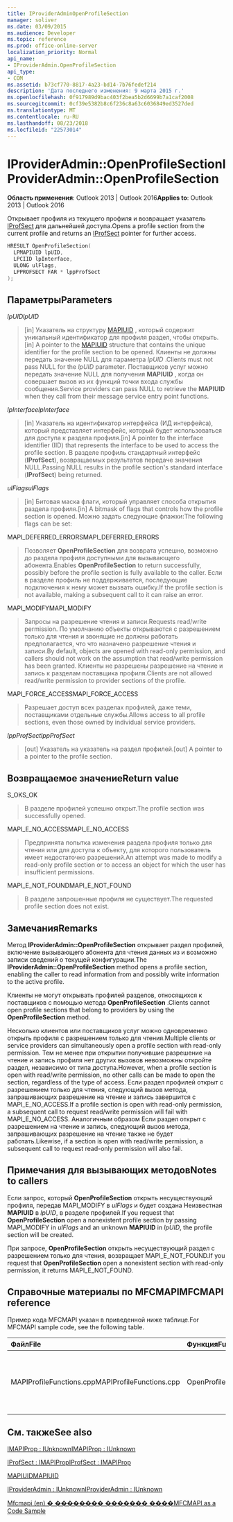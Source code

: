 ```yaml
---
title: IProviderAdminOpenProfileSection
manager: soliver
ms.date: 03/09/2015
ms.audience: Developer
ms.topic: reference
ms.prod: office-online-server
localization_priority: Normal
api_name:
- IProviderAdmin.OpenProfileSection
api_type:
- COM
ms.assetid: b73cf770-8817-4a23-bd14-7b76fedef214
description: 'Дата последнего изменения: 9 марта 2015 г.'
ms.openlocfilehash: 0f917989d9bac403f2bea5b2d6699b7a1caf2008
ms.sourcegitcommit: 0cf39e5382b8c6f236c8a63c6036849ed3527ded
ms.translationtype: MT
ms.contentlocale: ru-RU
ms.lasthandoff: 08/23/2018
ms.locfileid: "22573014"
---
```

# <a name="iprovideradminopenprofilesection"></a><span data-ttu-id="47b7b-103">IProviderAdmin::OpenProfileSection</span><span class="sxs-lookup"><span data-stu-id="47b7b-103">IProviderAdmin::OpenProfileSection</span></span>

  
  
<span data-ttu-id="47b7b-104">**Область применения**: Outlook 2013 | Outlook 2016</span><span class="sxs-lookup"><span data-stu-id="47b7b-104">**Applies to**: Outlook 2013 | Outlook 2016</span></span> 
  
<span data-ttu-id="47b7b-105">Открывает профиля из текущего профиля и возвращает указатель [IProfSect](iprofsectimapiprop.md) для дальнейшей доступа.</span><span class="sxs-lookup"><span data-stu-id="47b7b-105">Opens a profile section from the current profile and returns an [IProfSect](iprofsectimapiprop.md) pointer for further access.</span></span> 
  
```cpp
HRESULT OpenProfileSection(
  LPMAPIUID lpUID,
  LPCIID lpInterface,
  ULONG ulFlags,
  LPPROFSECT FAR * lppProfSect
);
```

## <a name="parameters"></a><span data-ttu-id="47b7b-106">Параметры</span><span class="sxs-lookup"><span data-stu-id="47b7b-106">Parameters</span></span>

 <span data-ttu-id="47b7b-107">_lpUID_</span><span class="sxs-lookup"><span data-stu-id="47b7b-107">_lpUID_</span></span>
  
> <span data-ttu-id="47b7b-108">[in] Указатель на структуру [MAPIUID](mapiuid.md) , который содержит уникальный идентификатор для профиля раздел, чтобы открыть.</span><span class="sxs-lookup"><span data-stu-id="47b7b-108">[in] A pointer to the [MAPIUID](mapiuid.md) structure that contains the unique identifier for the profile section to be opened.</span></span> <span data-ttu-id="47b7b-109">Клиенты не должны передать значение NULL для параметра _lpUID_ .</span><span class="sxs-lookup"><span data-stu-id="47b7b-109">Clients must not pass NULL for the  _lpUID_ parameter.</span></span> <span data-ttu-id="47b7b-110">Поставщиков услуг можно передать значение NULL для получения **MAPIUID** , когда он совершает вызов из их функций точки входа службы сообщения.</span><span class="sxs-lookup"><span data-stu-id="47b7b-110">Service providers can pass NULL to retrieve the **MAPIUID** when they call from their message service entry point functions.</span></span> 
    
 <span data-ttu-id="47b7b-111">_lpInterface_</span><span class="sxs-lookup"><span data-stu-id="47b7b-111">_lpInterface_</span></span>
  
> <span data-ttu-id="47b7b-112">[in] Указатель на идентификатор интерфейса (ИД интерфейса), который представляет интерфейс, который будет использоваться для доступа к раздела профиля.</span><span class="sxs-lookup"><span data-stu-id="47b7b-112">[in] A pointer to the interface identifier (IID) that represents the interface to be used to access the profile section.</span></span> <span data-ttu-id="47b7b-113">В разделе профиль стандартный интерфейс (**IProfSect**), возвращаемых результатов передаче значения NULL.</span><span class="sxs-lookup"><span data-stu-id="47b7b-113">Passing NULL results in the profile section's standard interface (**IProfSect**) being returned.</span></span> 
    
 <span data-ttu-id="47b7b-114">_ulFlags_</span><span class="sxs-lookup"><span data-stu-id="47b7b-114">_ulFlags_</span></span>
  
> <span data-ttu-id="47b7b-115">[in] Битовая маска флаги, который управляет способа открытия раздела профиля.</span><span class="sxs-lookup"><span data-stu-id="47b7b-115">[in] A bitmask of flags that controls how the profile section is opened.</span></span> <span data-ttu-id="47b7b-116">Можно задать следующие флажки:</span><span class="sxs-lookup"><span data-stu-id="47b7b-116">The following flags can be set:</span></span>
    
<span data-ttu-id="47b7b-117">MAPI_DEFERRED_ERRORS</span><span class="sxs-lookup"><span data-stu-id="47b7b-117">MAPI_DEFERRED_ERRORS</span></span> 
  
> <span data-ttu-id="47b7b-118">Позволяет **OpenProfileSection** для возврата успешно, возможно до раздела профиля доступными для вызывающего абонента.</span><span class="sxs-lookup"><span data-stu-id="47b7b-118">Enables **OpenProfileSection** to return successfully, possibly before the profile section is fully available to the caller.</span></span> <span data-ttu-id="47b7b-119">Если в разделе профиль не поддерживается, последующие подключения к нему может вызвать ошибку.</span><span class="sxs-lookup"><span data-stu-id="47b7b-119">If the profile section is not available, making a subsequent call to it can raise an error.</span></span> 
    
<span data-ttu-id="47b7b-120">MAPI_MODIFY</span><span class="sxs-lookup"><span data-stu-id="47b7b-120">MAPI_MODIFY</span></span> 
  
> <span data-ttu-id="47b7b-121">Запросы на разрешение чтения и записи.</span><span class="sxs-lookup"><span data-stu-id="47b7b-121">Requests read/write permission.</span></span> <span data-ttu-id="47b7b-122">По умолчанию объекты открываются с разрешением только для чтения и звонящие не должны работать предполагается, что что назначено разрешение чтения и записи.</span><span class="sxs-lookup"><span data-stu-id="47b7b-122">By default, objects are opened with read-only permission, and callers should not work on the assumption that read/write permission has been granted.</span></span> <span data-ttu-id="47b7b-123">Клиенты не разрешены разрешение на чтение и запись к разделам поставщика профиля.</span><span class="sxs-lookup"><span data-stu-id="47b7b-123">Clients are not allowed read/write permission to provider sections of the profile.</span></span>
    
<span data-ttu-id="47b7b-124">MAPI_FORCE_ACCESS</span><span class="sxs-lookup"><span data-stu-id="47b7b-124">MAPI_FORCE_ACCESS</span></span>
  
> <span data-ttu-id="47b7b-125">Разрешает доступ всех разделах профилей, даже теми, поставщиками отдельные службы.</span><span class="sxs-lookup"><span data-stu-id="47b7b-125">Allows access to all profile sections, even those owned by individual service providers.</span></span>
    
 <span data-ttu-id="47b7b-126">_lppProfSect_</span><span class="sxs-lookup"><span data-stu-id="47b7b-126">_lppProfSect_</span></span>
  
> <span data-ttu-id="47b7b-127">[out] Указатель на указатель на раздел профилей.</span><span class="sxs-lookup"><span data-stu-id="47b7b-127">[out] A pointer to a pointer to the profile section.</span></span>
    
## <a name="return-value"></a><span data-ttu-id="47b7b-128">Возвращаемое значение</span><span class="sxs-lookup"><span data-stu-id="47b7b-128">Return value</span></span>

<span data-ttu-id="47b7b-129">S_OK</span><span class="sxs-lookup"><span data-stu-id="47b7b-129">S_OK</span></span> 
  
> <span data-ttu-id="47b7b-130">В разделе профилей успешно открыт.</span><span class="sxs-lookup"><span data-stu-id="47b7b-130">The profile section was successfully opened.</span></span>
    
<span data-ttu-id="47b7b-131">MAPI_E_NO_ACCESS</span><span class="sxs-lookup"><span data-stu-id="47b7b-131">MAPI_E_NO_ACCESS</span></span> 
  
> <span data-ttu-id="47b7b-132">Предпринята попытка изменения раздела профиля только для чтения или для доступа к объекту, для которого пользователь имеет недостаточно разрешений.</span><span class="sxs-lookup"><span data-stu-id="47b7b-132">An attempt was made to modify a read-only profile section or to access an object for which the user has insufficient permissions.</span></span>
    
<span data-ttu-id="47b7b-133">MAPI_E_NOT_FOUND</span><span class="sxs-lookup"><span data-stu-id="47b7b-133">MAPI_E_NOT_FOUND</span></span> 
  
> <span data-ttu-id="47b7b-134">В разделе запрошенные профиля не существует.</span><span class="sxs-lookup"><span data-stu-id="47b7b-134">The requested profile section does not exist.</span></span>
    
## <a name="remarks"></a><span data-ttu-id="47b7b-135">Замечания</span><span class="sxs-lookup"><span data-stu-id="47b7b-135">Remarks</span></span>

<span data-ttu-id="47b7b-136">Метод **IProviderAdmin::OpenProfileSection** открывает раздел профилей, включение вызывающего абонента для чтения данных из и возможно записи сведений о текущей конфигурации.</span><span class="sxs-lookup"><span data-stu-id="47b7b-136">The **IProviderAdmin::OpenProfileSection** method opens a profile section, enabling the caller to read information from and possibly write information to the active profile.</span></span> 
  
<span data-ttu-id="47b7b-137">Клиенты не могут открывать профилей разделов, относящихся к поставщиков с помощью метода **OpenProfileSection** .</span><span class="sxs-lookup"><span data-stu-id="47b7b-137">Clients cannot open profile sections that belong to providers by using the **OpenProfileSection** method.</span></span> 
  
<span data-ttu-id="47b7b-138">Несколько клиентов или поставщиков услуг можно одновременно открыть профиля с разрешением только для чтения.</span><span class="sxs-lookup"><span data-stu-id="47b7b-138">Multiple clients or service providers can simultaneously open a profile section with read-only permission.</span></span> <span data-ttu-id="47b7b-139">Тем не менее при открытии получившие разрешение на чтение и запись профиля нет других вызовов невозможны откройте раздел, независимо от типа доступа.</span><span class="sxs-lookup"><span data-stu-id="47b7b-139">However, when a profile section is open with read/write permission, no other calls can be made to open the section, regardless of the type of access.</span></span> <span data-ttu-id="47b7b-140">Если раздел профилей открыт с разрешением только для чтения, следующий вызов метода, запрашивающих разрешение на чтение и запись завершится с MAPI_E_NO_ACCESS.</span><span class="sxs-lookup"><span data-stu-id="47b7b-140">If a profile section is open with read-only permission, a subsequent call to request read/write permission will fail with MAPI_E_NO_ACCESS.</span></span> <span data-ttu-id="47b7b-141">Аналогичным образом Если раздел открыт с разрешением на чтение и запись, следующий вызов метода, запрашивающих разрешение на чтение также не будет работать.</span><span class="sxs-lookup"><span data-stu-id="47b7b-141">Likewise, if a section is open with read/write permission, a subsequent call to request read-only permission will also fail.</span></span> 
  
## <a name="notes-to-callers"></a><span data-ttu-id="47b7b-142">Примечания для вызывающих методов</span><span class="sxs-lookup"><span data-stu-id="47b7b-142">Notes to callers</span></span>

<span data-ttu-id="47b7b-143">Если запрос, который **OpenProfileSection** открыть несуществующий профиля, передав MAPI_MODIFY в _ulFlags_ и будет создана Неизвестная **MAPIUID** в _lpUID_, в разделе профилей.</span><span class="sxs-lookup"><span data-stu-id="47b7b-143">If you request that **OpenProfileSection** open a nonexistent profile section by passing MAPI_MODIFY in  _ulFlags_ and an unknown **MAPIUID** in  _lpUID_, the profile section will be created.</span></span> 
  
<span data-ttu-id="47b7b-144">При запросе, **OpenProfileSection** открыть несуществующий раздел с разрешением только для чтения, возвращает MAPI_E_NOT_FOUND.</span><span class="sxs-lookup"><span data-stu-id="47b7b-144">If you request that **OpenProfileSection** open a nonexistent section with read-only permission, it returns MAPI_E_NOT_FOUND.</span></span> 
  
## <a name="mfcmapi-reference"></a><span data-ttu-id="47b7b-145">Справочные материалы по MFCMAPI</span><span class="sxs-lookup"><span data-stu-id="47b7b-145">MFCMAPI reference</span></span>

<span data-ttu-id="47b7b-146">Пример кода MFCMAPI указан в приведенной ниже таблице.</span><span class="sxs-lookup"><span data-stu-id="47b7b-146">For MFCMAPI sample code, see the following table.</span></span>
  
|<span data-ttu-id="47b7b-147">**Файл**</span><span class="sxs-lookup"><span data-stu-id="47b7b-147">**File**</span></span>|<span data-ttu-id="47b7b-148">**Функция**</span><span class="sxs-lookup"><span data-stu-id="47b7b-148">**Function**</span></span>|<span data-ttu-id="47b7b-149">**Примечание**</span><span class="sxs-lookup"><span data-stu-id="47b7b-149">**Comment**</span></span>|
|:-----|:-----|:-----|
|<span data-ttu-id="47b7b-150">MAPIProfileFunctions.cpp</span><span class="sxs-lookup"><span data-stu-id="47b7b-150">MAPIProfileFunctions.cpp</span></span>  <br/> |<span data-ttu-id="47b7b-151">OpenProfileSection</span><span class="sxs-lookup"><span data-stu-id="47b7b-151">OpenProfileSection</span></span>  <br/> |<span data-ttu-id="47b7b-152">Mfcmapi (en) использует метод **IProviderAdmin::OpenProfileSection** для открытия профиля из текущего профиля.</span><span class="sxs-lookup"><span data-stu-id="47b7b-152">MFCMAPI uses the **IProviderAdmin::OpenProfileSection** method to open a profile section from the current profile.</span></span>  <br/> |
   
## <a name="see-also"></a><span data-ttu-id="47b7b-153">См. также</span><span class="sxs-lookup"><span data-stu-id="47b7b-153">See also</span></span>



[<span data-ttu-id="47b7b-154">IMAPIProp : IUnknown</span><span class="sxs-lookup"><span data-stu-id="47b7b-154">IMAPIProp : IUnknown</span></span>](imapipropiunknown.md)
  
[<span data-ttu-id="47b7b-155">IProfSect : IMAPIProp</span><span class="sxs-lookup"><span data-stu-id="47b7b-155">IProfSect : IMAPIProp</span></span>](iprofsectimapiprop.md)
  
[<span data-ttu-id="47b7b-156">MAPIUID</span><span class="sxs-lookup"><span data-stu-id="47b7b-156">MAPIUID</span></span>](mapiuid.md)
  
[<span data-ttu-id="47b7b-157">IProviderAdmin : IUnknown</span><span class="sxs-lookup"><span data-stu-id="47b7b-157">IProviderAdmin : IUnknown</span></span>](iprovideradminiunknown.md)


[<span data-ttu-id="47b7b-158">Mfcmapi (en) � �������� ������� ����</span><span class="sxs-lookup"><span data-stu-id="47b7b-158">MFCMAPI as a Code Sample</span></span>](mfcmapi-as-a-code-sample.md)

